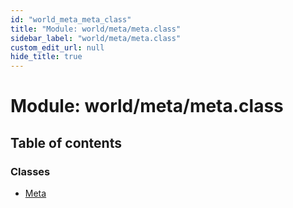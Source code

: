 ```yaml
---
id: "world_meta_meta_class"
title: "Module: world/meta/meta.class"
sidebar_label: "world/meta/meta.class"
custom_edit_url: null
hide_title: true
---
```


# Module: world/meta/meta.class

## Table of contents

### Classes

- [Meta](../classes/world_meta_meta_class.meta.md)
